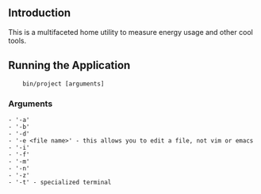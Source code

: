 ## Introduction

This is a multifaceted home utility to measure energy usage and other cool tools.

## Running the Application

        bin/project [arguments]
### Arguments
    - '-a'
    - '-b'
    - '-d'
    - '-e <file name>' - this allows you to edit a file, not vim or emacs
    - '-i'
    - '-f'
    - '-m'
    - '-n'
    - '-z'
    - '-t' - specialized terminal
